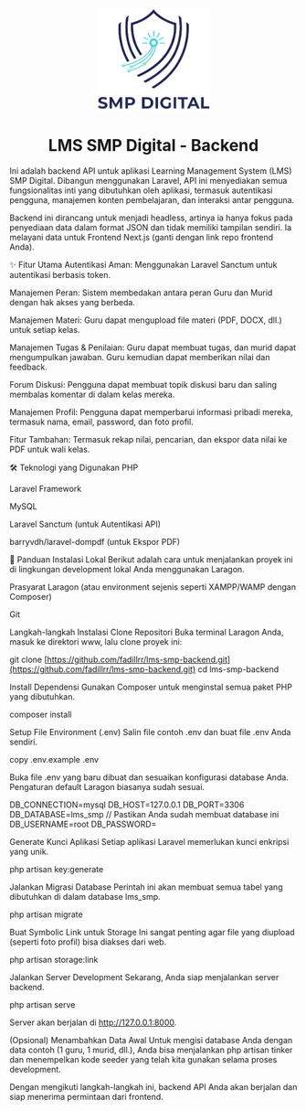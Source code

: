 <p align="center">
<!-- Path diubah menjadi path direktori relatif -->
<img src="./public/logoo.png" width="200" alt="Logo SMP Digital">
</p>

<h1 align="center">LMS SMP Digital - Backend</h1>

Ini adalah backend API untuk aplikasi Learning Management System (LMS) SMP Digital. Dibangun menggunakan Laravel, API ini menyediakan semua fungsionalitas inti yang dibutuhkan oleh aplikasi, termasuk autentikasi pengguna, manajemen konten pembelajaran, dan interaksi antar pengguna.

Backend ini dirancang untuk menjadi headless, artinya ia hanya fokus pada penyediaan data dalam format JSON dan tidak memiliki tampilan sendiri. Ia melayani data untuk Frontend Next.js (ganti dengan link repo frontend Anda).

✨ Fitur Utama
Autentikasi Aman: Menggunakan Laravel Sanctum untuk autentikasi berbasis token.

Manajemen Peran: Sistem membedakan antara peran Guru dan Murid dengan hak akses yang berbeda.

Manajemen Materi: Guru dapat mengupload file materi (PDF, DOCX, dll.) untuk setiap kelas.

Manajemen Tugas & Penilaian: Guru dapat membuat tugas, dan murid dapat mengumpulkan jawaban. Guru kemudian dapat memberikan nilai dan feedback.

Forum Diskusi: Pengguna dapat membuat topik diskusi baru dan saling membalas komentar di dalam kelas mereka.

Manajemen Profil: Pengguna dapat memperbarui informasi pribadi mereka, termasuk nama, email, password, dan foto profil.

Fitur Tambahan: Termasuk rekap nilai, pencarian, dan ekspor data nilai ke PDF untuk wali kelas.

🛠️ Teknologi yang Digunakan
PHP

Laravel Framework

MySQL

Laravel Sanctum (untuk Autentikasi API)

barryvdh/laravel-dompdf (untuk Ekspor PDF)

🚀 Panduan Instalasi Lokal
Berikut adalah cara untuk menjalankan proyek ini di lingkungan development lokal Anda menggunakan Laragon.

Prasyarat
Laragon (atau environment sejenis seperti XAMPP/WAMP dengan Composer)

Git

Langkah-langkah Instalasi
Clone Repositori
Buka terminal Laragon Anda, masuk ke direktori www, lalu clone proyek ini:

git clone [https://github.com/fadillrr/lms-smp-backend.git](https://github.com/fadillrr/lms-smp-backend.git)
cd lms-smp-backend

Install Dependensi
Gunakan Composer untuk menginstal semua paket PHP yang dibutuhkan.

composer install

Setup File Environment (.env)
Salin file contoh .env dan buat file .env Anda sendiri.

copy .env.example .env

Buka file .env yang baru dibuat dan sesuaikan konfigurasi database Anda. Pengaturan default Laragon biasanya sudah sesuai.

DB_CONNECTION=mysql
DB_HOST=127.0.0.1
DB_PORT=3306
DB_DATABASE=lms_smp  // Pastikan Anda sudah membuat database ini
DB_USERNAME=root
DB_PASSWORD=

Generate Kunci Aplikasi
Setiap aplikasi Laravel memerlukan kunci enkripsi yang unik.

php artisan key:generate

Jalankan Migrasi Database
Perintah ini akan membuat semua tabel yang dibutuhkan di dalam database lms_smp.

php artisan migrate

Buat Symbolic Link untuk Storage
Ini sangat penting agar file yang diupload (seperti foto profil) bisa diakses dari web.

php artisan storage:link

Jalankan Server Development
Sekarang, Anda siap menjalankan server backend.

php artisan serve

Server akan berjalan di http://127.0.0.1:8000.

(Opsional) Menambahkan Data Awal
Untuk mengisi database Anda dengan data contoh (1 guru, 1 murid, dll.), Anda bisa menjalankan php artisan tinker dan menempelkan kode seeder yang telah kita gunakan selama proses development.

Dengan mengikuti langkah-langkah ini, backend API Anda akan berjalan dan siap menerima permintaan dari frontend.